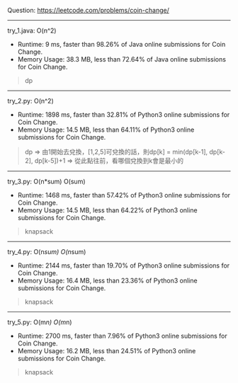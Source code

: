 Question: https://leetcode.com/problems/coin-change/

---

try_1.java: O(n^2)
* Runtime: 9 ms, faster than 98.26% of Java online submissions for Coin Change.
* Memory Usage: 38.3 MB, less than 72.64% of Java online submissions for Coin Change.

> dp

---

try_2.py: O(n^2)

* Runtime: 1898 ms, faster than 32.81% of Python3 online submissions for Coin Change.
* Memory Usage: 14.5 MB, less than 64.11% of Python3 online submissions for Coin Change.

> dp => 由1開始去兌換，[1,2,5]可兌換的話，則dp[k] = min(dp[k-1], dp[k-2], dp[k-5])+1 => 從此點往前，看哪個兌換到k會是最小的

---

try_3.py: O(n*sum) O(sum)

* Runtime: 1468 ms, faster than 57.42% of Python3 online submissions for Coin Change.
* Memory Usage: 14.5 MB, less than 64.22% of Python3 online submissions for Coin Change.

> knapsack

---

try_4.py: O(n*sum) O(n*sum)

* Runtime: 2144 ms, faster than 19.70% of Python3 online submissions for Coin Change.
* Memory Usage: 16.4 MB, less than 23.36% of Python3 online submissions for Coin Change.

> knapsack

---

try_5.py: O(m*n) O(m*n)

* Runtime: 2700 ms, faster than 7.96% of Python3 online submissions for Coin Change.
* Memory Usage: 16.2 MB, less than 24.51% of Python3 online submissions for Coin Change.

> knapsack
